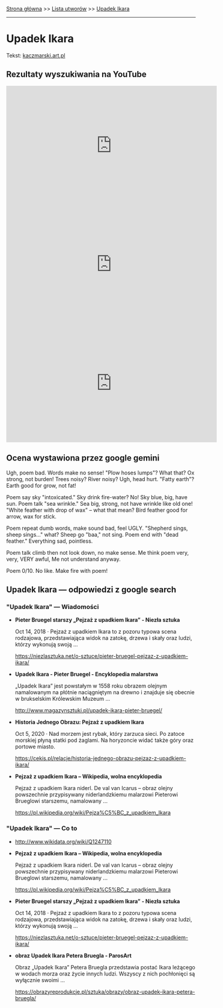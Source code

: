[Strona główna](../index.md) >> [Lista utworów](../list.md) >> [Upadek Ikara](614.md)

---

# Upadek Ikara

Tekst: [kaczmarski.art.pl](https://www.kaczmarski.art.pl/tworczosc/wiersze/upadek-ikara/)

## Rezultaty wyszukiwania na YouTube

<iframe width="560" height="315" src="https://www.youtube.com/embed/v4L49lnd5bQ?si=IdontcarewhotheIRSsendsImnotpayingtaxes" title="YouTube video player" frameborder="0" allow="accelerometer; autoplay; clipboard-write; encrypted-media; gyroscope; picture-in-picture; web-share" referrerpolicy="strict-origin-when-cross-origin" allowfullscreen></iframe>

<iframe width="560" height="315" src="https://www.youtube.com/embed/fGwyIawOIps?si=IdontcarewhotheIRSsendsImnotpayingtaxes" title="YouTube video player" frameborder="0" allow="accelerometer; autoplay; clipboard-write; encrypted-media; gyroscope; picture-in-picture; web-share" referrerpolicy="strict-origin-when-cross-origin" allowfullscreen></iframe>

<iframe width="560" height="315" src="https://www.youtube.com/embed/Pl4r_eB08Gg?si=IdontcarewhotheIRSsendsImnotpayingtaxes" title="YouTube video player" frameborder="0" allow="accelerometer; autoplay; clipboard-write; encrypted-media; gyroscope; picture-in-picture; web-share" referrerpolicy="strict-origin-when-cross-origin" allowfullscreen></iframe>

## Ocena wystawiona przez google gemini

Ugh, poem bad. Words make no sense! "Plow hoses lumps"? What that? Ox strong, not burden! Trees noisy? River noisy? Ugh, head hurt. "Fatty earth"? Earth good for grow, not fat!

Poem say sky "intoxicated." Sky drink fire-water? No! Sky blue, big, have sun. Poem talk "sea wrinkle." Sea big, strong, not have wrinkle like old one! "White feather with drop of wax" – what that mean? Bird feather good for arrow, wax for stick.

Poem repeat dumb words, make sound bad, feel UGLY. "Shepherd sings, sheep sings..." what? Sheep go "baa," not sing. Poem end with "dead feather." Everything sad, pointless.

Poem talk climb then not look down, no make sense.
Me think poem very, very, VERY awful, Me not understand anyway.

Poem 0/10. No like. Make fire with poem!


## Upadek Ikara — odpowiedzi z google search

### "Upadek Ikara" — Wiadomości

- **Pieter Bruegel starszy „Pejzaż z upadkiem Ikara” - Niezła sztuka**

    Oct 14, 2018  ·  Pejzaż z upadkiem Ikara to z pozoru typowa scena rodzajowa, przedstawiająca widok na zatokę, drzewa i skały oraz ludzi, którzy wykonują swoją ... 

   <https://niezlasztuka.net/o-sztuce/pieter-bruegel-pejzaz-z-upadkiem-ikara/>
- **Upadek Ikara - Pieter Bruegel - Encyklopedia malarstwa**

    „Upadek Ikara” jest powstałym w 1558 roku obrazem olejnym namalowanym na płótnie naciągniętym na drewno i znajduje się obecnie w brukselskim Królewskim Muzeum ... 

   <http://www.magazynsztuki.pl/upadek-ikara-pieter-bruegel/>
- **Historia Jednego Obrazu: Pejzaż z upadkiem Ikara**

    Oct 5, 2020  ·  Nad morzem jest rybak, który zarzuca sieci. Po zatoce morskiej płyną statki pod żaglami. Na horyzoncie widać także góry oraz portowe miasto. 

   <https://cekis.pl/relacje/historia-jednego-obrazu-pejzaz-z-upadkiem-ikara/>
- **Pejzaż z upadkiem Ikara – Wikipedia, wolna encyklopedia**

    Pejzaż z upadkiem Ikara niderl. De val van Icarus – obraz olejny powszechnie przypisywany niderlandzkiemu malarzowi Pieterowi Brueglowi starszemu, namalowany ... 

   <https://pl.wikipedia.org/wiki/Pejza%C5%BC_z_upadkiem_Ikara>

### "Upadek Ikara" — Co to

- <http://www.wikidata.org/wiki/Q1247110>
- **Pejzaż z upadkiem Ikara – Wikipedia, wolna encyklopedia**

    Pejzaż z upadkiem Ikara niderl. De val van Icarus – obraz olejny powszechnie przypisywany niderlandzkiemu malarzowi Pieterowi Brueglowi starszemu, namalowany ... 

   <https://pl.wikipedia.org/wiki/Pejza%C5%BC_z_upadkiem_Ikara>
- **Pieter Bruegel starszy „Pejzaż z upadkiem Ikara” - Niezła sztuka**

    Oct 14, 2018  ·  Pejzaż z upadkiem Ikara to z pozoru typowa scena rodzajowa, przedstawiająca widok na zatokę, drzewa i skały oraz ludzi, którzy wykonują swoją ... 

   <https://niezlasztuka.net/o-sztuce/pieter-bruegel-pejzaz-z-upadkiem-ikara/>
- **obraz Upadek Ikara Petera Bruegla - ParosArt**

    Obraz „Upadek Ikara” Petera Bruegla przedstawia postać Ikara leżącego w wodach morza oraz życie innych ludzi. Wszyscy z nich pochłonięci są wyłącznie swoimi ... 

   <https://obrazyreprodukcje.pl/sztuka/obrazy/obraz-upadek-ikara-petera-bruegla/>

